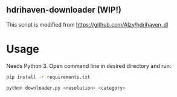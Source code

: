 ## hdrihaven-downloader (WIP!)

This script is modified from https://github.com/Alzy/hdrihaven_dl

# Usage
Needs Python 3.
Open command line in desired directory and run:
```bash
pip install -r requirements.txt
```
```bash
python downloader.py <resolution> <category>
```
